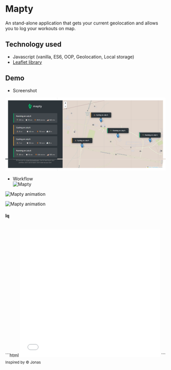 # Mapty
An stand-alone application that gets your current geolocation and allows you to log your workouts on map.

## Technology used
- Javascript (vanilla, ES6, OOP, Geolocation, Local storage)
- [Leaflet library](https://leafletjs.com/)

## Demo 
* Screenshot <br>
<img src="./assets/mapty.png">

* Workflow <br>
![Mapty](https://j.gifs.com/pZqpqN.gif)


![Mapty animation](https://gifs.com/gif/Eq2Mqk)


![Mapty animation](https://j.gifs.com/Eq2Mqk.gif)

#### lq


<br>
```html
<iframe src='//gifs.com/embed/Eq2Mqk' frameborder='0' scrolling='no' width='440' height='400' style='-webkit-backface-visibility: hidden;-webkit-transform: scale(1);' ></iframe>
```
<sub>Inspired by &copy; Jonas</sub>

